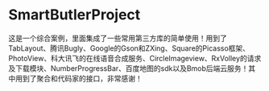 # SmartButlerProject
这是一个综合案例，里面集成了一些常用第三方库的简单使用！用到了TabLayout、腾讯Bugly、Google的Gson和ZXing、Square的Picasso框架、PhotoView、科大讯飞的在线语音合成服务、CircleImageview、RxVolley的请求及下载模块、NumberProgressBar、百度地图的sdk以及Bmob后端云服务！其中用到了聚合和代码家的接口，非常感谢！
